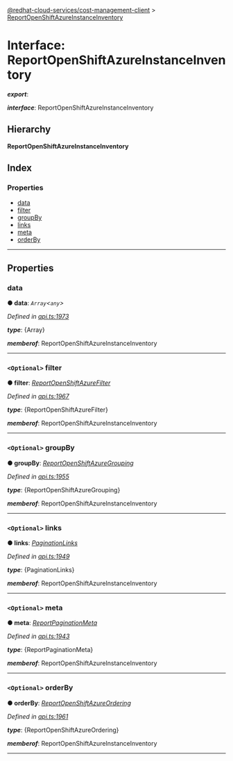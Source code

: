 [@redhat-cloud-services/cost-management-client](../README.md) > [ReportOpenShiftAzureInstanceInventory](../interfaces/reportopenshiftazureinstanceinventory.md)

# Interface: ReportOpenShiftAzureInstanceInventory

*__export__*: 

*__interface__*: ReportOpenShiftAzureInstanceInventory

## Hierarchy

**ReportOpenShiftAzureInstanceInventory**

## Index

### Properties

* [data](reportopenshiftazureinstanceinventory.md#data)
* [filter](reportopenshiftazureinstanceinventory.md#filter)
* [groupBy](reportopenshiftazureinstanceinventory.md#groupby)
* [links](reportopenshiftazureinstanceinventory.md#links)
* [meta](reportopenshiftazureinstanceinventory.md#meta)
* [orderBy](reportopenshiftazureinstanceinventory.md#orderby)

---

## Properties

<a id="data"></a>

###  data

**● data**: *`Array`<`any`>*

*Defined in [api.ts:1973](https://github.com/RedHatInsights/javascript-clients/blob/master/packages/cost-management/api.ts#L1973)*

*__type__*: {Array}

*__memberof__*: ReportOpenShiftAzureInstanceInventory

___
<a id="filter"></a>

### `<Optional>` filter

**● filter**: *[ReportOpenShiftAzureFilter](reportopenshiftazurefilter.md)*

*Defined in [api.ts:1967](https://github.com/RedHatInsights/javascript-clients/blob/master/packages/cost-management/api.ts#L1967)*

*__type__*: {ReportOpenShiftAzureFilter}

*__memberof__*: ReportOpenShiftAzureInstanceInventory

___
<a id="groupby"></a>

### `<Optional>` groupBy

**● groupBy**: *[ReportOpenShiftAzureGrouping](reportopenshiftazuregrouping.md)*

*Defined in [api.ts:1955](https://github.com/RedHatInsights/javascript-clients/blob/master/packages/cost-management/api.ts#L1955)*

*__type__*: {ReportOpenShiftAzureGrouping}

*__memberof__*: ReportOpenShiftAzureInstanceInventory

___
<a id="links"></a>

### `<Optional>` links

**● links**: *[PaginationLinks](paginationlinks.md)*

*Defined in [api.ts:1949](https://github.com/RedHatInsights/javascript-clients/blob/master/packages/cost-management/api.ts#L1949)*

*__type__*: {PaginationLinks}

*__memberof__*: ReportOpenShiftAzureInstanceInventory

___
<a id="meta"></a>

### `<Optional>` meta

**● meta**: *[ReportPaginationMeta](reportpaginationmeta.md)*

*Defined in [api.ts:1943](https://github.com/RedHatInsights/javascript-clients/blob/master/packages/cost-management/api.ts#L1943)*

*__type__*: {ReportPaginationMeta}

*__memberof__*: ReportOpenShiftAzureInstanceInventory

___
<a id="orderby"></a>

### `<Optional>` orderBy

**● orderBy**: *[ReportOpenShiftAzureOrdering](../modules/reportopenshiftazureordering.md)*

*Defined in [api.ts:1961](https://github.com/RedHatInsights/javascript-clients/blob/master/packages/cost-management/api.ts#L1961)*

*__type__*: {ReportOpenShiftAzureOrdering}

*__memberof__*: ReportOpenShiftAzureInstanceInventory

___

